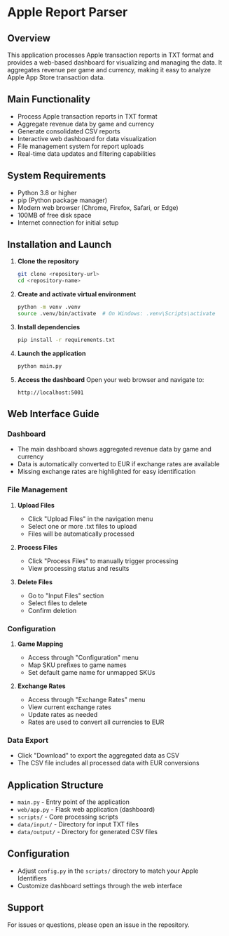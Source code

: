 # Apple Report Parser

## Overview
This application processes Apple transaction reports in TXT format and provides a web-based dashboard for visualizing and managing the data. It aggregates revenue per game and currency, making it easy to analyze Apple App Store transaction data.

## Main Functionality
- Process Apple transaction reports in TXT format
- Aggregate revenue data by game and currency
- Generate consolidated CSV reports
- Interactive web dashboard for data visualization
- File management system for report uploads
- Real-time data updates and filtering capabilities

## System Requirements
- Python 3.8 or higher
- pip (Python package manager)
- Modern web browser (Chrome, Firefox, Safari, or Edge)
- 100MB of free disk space
- Internet connection for initial setup

## Installation and Launch

1. **Clone the repository**
   ```sh
   git clone <repository-url>
   cd <repository-name>
   ```

2. **Create and activate virtual environment**
   ```sh
   python -m venv .venv
   source .venv/bin/activate  # On Windows: .venv\Scripts\activate
   ```

3. **Install dependencies**
   ```sh
   pip install -r requirements.txt
   ```

4. **Launch the application**
   ```sh
   python main.py
   ```

5. **Access the dashboard**
   Open your web browser and navigate to:
   ```
   http://localhost:5001
   ```

## Web Interface Guide

### Dashboard
- The main dashboard shows aggregated revenue data by game and currency
- Data is automatically converted to EUR if exchange rates are available
- Missing exchange rates are highlighted for easy identification

### File Management
1. **Upload Files**
   - Click "Upload Files" in the navigation menu
   - Select one or more .txt files to upload
   - Files will be automatically processed

2. **Process Files**
   - Click "Process Files" to manually trigger processing
   - View processing status and results

3. **Delete Files**
   - Go to "Input Files" section
   - Select files to delete
   - Confirm deletion

### Configuration
1. **Game Mapping**
   - Access through "Configuration" menu
   - Map SKU prefixes to game names
   - Set default game name for unmapped SKUs

2. **Exchange Rates**
   - Access through "Exchange Rates" menu
   - View current exchange rates
   - Update rates as needed
   - Rates are used to convert all currencies to EUR

### Data Export
- Click "Download" to export the aggregated data as CSV
- The CSV file includes all processed data with EUR conversions

## Application Structure
- `main.py` - Entry point of the application
- `web/app.py` - Flask web application (dashboard)
- `scripts/` - Core processing scripts
- `data/input/` - Directory for input TXT files
- `data/output/` - Directory for generated CSV files

## Configuration
- Adjust `config.py` in the `scripts/` directory to match your Apple Identifiers
- Customize dashboard settings through the web interface

## Support
For issues or questions, please open an issue in the repository.